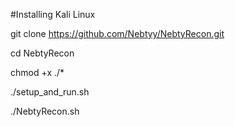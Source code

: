 #Installing Kali Linux

git clone https://github.com/Nebtyy/NebtyRecon.git

cd NebtyRecon

chmod +x ./*

./setup_and_run.sh

./NebtyRecon.sh

